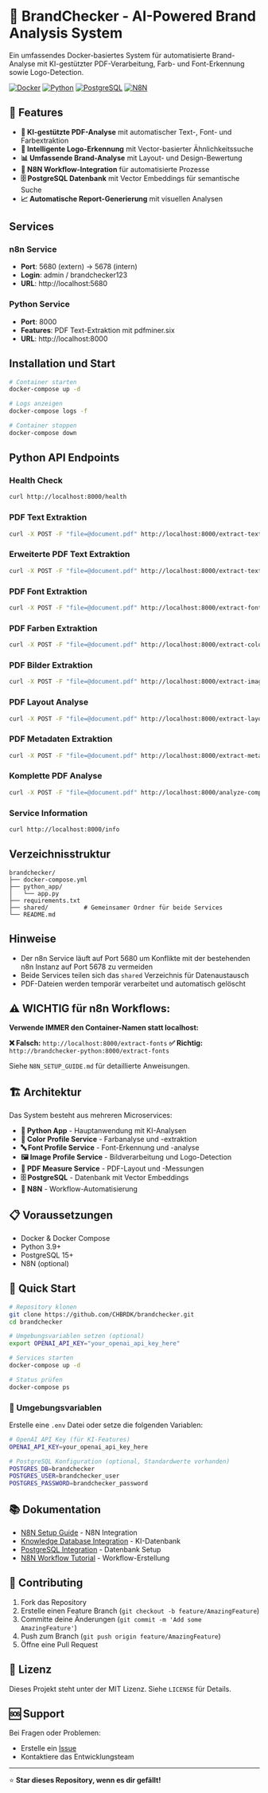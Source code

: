 # 🎨 BrandChecker - AI-Powered Brand Analysis System

Ein umfassendes Docker-basiertes System für automatisierte Brand-Analyse mit KI-gestützter PDF-Verarbeitung, Farb- und Font-Erkennung sowie Logo-Detection.

[![Docker](https://img.shields.io/badge/Docker-Ready-blue?logo=docker)](https://www.docker.com/)
[![Python](https://img.shields.io/badge/Python-3.9+-green?logo=python)](https://python.org/)
[![PostgreSQL](https://img.shields.io/badge/PostgreSQL-15+-blue?logo=postgresql)](https://postgresql.org/)
[![N8N](https://img.shields.io/badge/N8N-Workflow-orange?logo=n8n)](https://n8n.io/)

## 🚀 Features

- **🤖 KI-gestützte PDF-Analyse** mit automatischer Text-, Font- und Farbextraktion
- **🎯 Intelligente Logo-Erkennung** mit Vector-basierter Ähnlichkeitssuche
- **📊 Umfassende Brand-Analyse** mit Layout- und Design-Bewertung
- **🔄 N8N Workflow-Integration** für automatisierte Prozesse
- **🗄️ PostgreSQL Datenbank** mit Vector Embeddings für semantische Suche
- **📈 Automatische Report-Generierung** mit visuellen Analysen

## Services

### n8n Service
- **Port**: 5680 (extern) -> 5678 (intern)
- **Login**: admin / brandchecker123
- **URL**: http://localhost:5680

### Python Service
- **Port**: 8000
- **Features**: PDF Text-Extraktion mit pdfminer.six
- **URL**: http://localhost:8000

## Installation und Start

```bash
# Container starten
docker-compose up -d

# Logs anzeigen
docker-compose logs -f

# Container stoppen
docker-compose down
```

## Python API Endpoints

### Health Check
```bash
curl http://localhost:8000/health
```

### PDF Text Extraktion
```bash
curl -X POST -F "file=@document.pdf" http://localhost:8000/extract-text
```

### Erweiterte PDF Text Extraktion
```bash
curl -X POST -F "file=@document.pdf" http://localhost:8000/extract-text-advanced
```

### PDF Font Extraktion
```bash
curl -X POST -F "file=@document.pdf" http://localhost:8000/extract-fonts
```

### PDF Farben Extraktion
```bash
curl -X POST -F "file=@document.pdf" http://localhost:8000/extract-colors
```

### PDF Bilder Extraktion
```bash
curl -X POST -F "file=@document.pdf" http://localhost:8000/extract-images
```

### PDF Layout Analyse
```bash
curl -X POST -F "file=@document.pdf" http://localhost:8000/extract-layout
```

### PDF Metadaten Extraktion
```bash
curl -X POST -F "file=@document.pdf" http://localhost:8000/extract-metadata
```

### Komplette PDF Analyse
```bash
curl -X POST -F "file=@document.pdf" http://localhost:8000/analyze-complete
```

### Service Information
```bash
curl http://localhost:8000/info
```

## Verzeichnisstruktur

```
brandchecker/
├── docker-compose.yml
├── python_app/
│   └── app.py
├── requirements.txt
├── shared/          # Gemeinsamer Ordner für beide Services
└── README.md
```

## Hinweise

- Der n8n Service läuft auf Port 5680 um Konflikte mit der bestehenden n8n Instanz auf Port 5678 zu vermeiden
- Beide Services teilen sich das `shared` Verzeichnis für Datenaustausch
- PDF-Dateien werden temporär verarbeitet und automatisch gelöscht

## ⚠️ WICHTIG für n8n Workflows:

**Verwende IMMER den Container-Namen statt localhost:**

**❌ Falsch:** `http://localhost:8000/extract-fonts`
**✅ Richtig:** `http://brandchecker-python:8000/extract-fonts`

Siehe `N8N_SETUP_GUIDE.md` für detaillierte Anweisungen.

## 🏗️ Architektur

Das System besteht aus mehreren Microservices:

- **🐍 Python App** - Hauptanwendung mit KI-Analysen
- **🎨 Color Profile Service** - Farbanalyse und -extraktion
- **🔤 Font Profile Service** - Font-Erkennung und -analyse
- **🖼️ Image Profile Service** - Bildverarbeitung und Logo-Detection
- **📄 PDF Measure Service** - PDF-Layout und -Messungen
- **🗄️ PostgreSQL** - Datenbank mit Vector Embeddings
- **🔄 N8N** - Workflow-Automatisierung

## 📋 Voraussetzungen

- Docker & Docker Compose
- Python 3.9+
- PostgreSQL 15+
- N8N (optional)

## 🚀 Quick Start

```bash
# Repository klonen
git clone https://github.com/CHBRDK/brandchecker.git
cd brandchecker

# Umgebungsvariablen setzen (optional)
export OPENAI_API_KEY="your_openai_api_key_here"

# Services starten
docker-compose up -d

# Status prüfen
docker-compose ps
```

### 🔑 Umgebungsvariablen

Erstelle eine `.env` Datei oder setze die folgenden Variablen:

```bash
# OpenAI API Key (für KI-Features)
OPENAI_API_KEY=your_openai_api_key_here

# PostgreSQL Konfiguration (optional, Standardwerte vorhanden)
POSTGRES_DB=brandchecker
POSTGRES_USER=brandchecker_user
POSTGRES_PASSWORD=brandchecker_password
```

## 📚 Dokumentation

- [N8N Setup Guide](N8N_SETUP_GUIDE.md) - N8N Integration
- [Knowledge Database Integration](KNOWLEDGE_DATABASE_INTEGRATION.md) - KI-Datenbank
- [PostgreSQL Integration](POSTGRES_INTEGRATION.md) - Datenbank Setup
- [N8N Workflow Tutorial](N8N_WORKFLOW_TUTORIAL.md) - Workflow-Erstellung

## 🤝 Contributing

1. Fork das Repository
2. Erstelle einen Feature Branch (`git checkout -b feature/AmazingFeature`)
3. Committe deine Änderungen (`git commit -m 'Add some AmazingFeature'`)
4. Push zum Branch (`git push origin feature/AmazingFeature`)
5. Öffne eine Pull Request

## 📄 Lizenz

Dieses Projekt steht unter der MIT Lizenz. Siehe `LICENSE` für Details.

## 🆘 Support

Bei Fragen oder Problemen:
- Erstelle ein [Issue](https://github.com/CHBRDK/brandchecker/issues)
- Kontaktiere das Entwicklungsteam

---

⭐ **Star dieses Repository, wenn es dir gefällt!** 